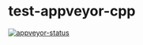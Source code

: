 # test-appveyor-cpp

[![appveyor-status](https://ci.appveyor.com/api/projects/status/github/bloodyprog/test-appveyor-cpp?branch=master&svg=true)](https://ci.appveyor.com/project/bloodyprog/test-appveyor-cpp/branch/master)
